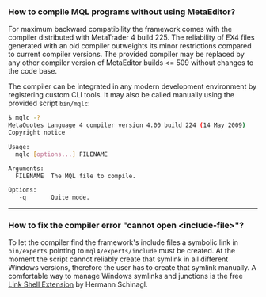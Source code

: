 
### How to compile MQL programs without using MetaEditor?
For maximum backward compatibility the framework comes with the compiler distributed with MetaTrader 4 build 225. The reliability of EX4 files generated with an old compiler outweights its minor restrictions compared to current compiler versions. The provided compiler may be replaced by any other compiler version of MetaEditor builds &lt;= 509 without changes to the code base.

The compiler can be integrated in any modern development environment by registering custom CLI tools. It may also be called manually using the provided script `bin/mqlc`:

```bash
$ mqlc -?
MetaQuotes Language 4 compiler version 4.00 build 224 (14 May 2009)
Copyright notice

Usage:
  mqlc [options...] FILENAME

Arguments:
  FILENAME  The MQL file to compile.

Options:
   -q       Quite mode.
```
- - -

### How to fix the compiler error "cannot open &lt;include-file&gt;"?
To let the compiler find the framework's include files a symbolic link in `bin/experts` pointing to `mql4/experts/include` must be created. At the moment the script cannot reliably create that symlink in all different Windows versions, therefore the user has to create that symlink manually. A comfortable way to manage Windows symlinks and junctions is the free [Link Shell Extension](http://schinagl.priv.at/nt/hardlinkshellext/linkshellextension.html) by Hermann Schinagl.
